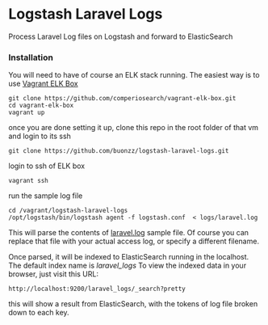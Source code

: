 # Logstash Laravel Logs

Process Laravel Log files on Logstash and forward to ElasticSearch


### Installation

You will need to have of course an ELK stack running. The easiest way is to use [Vagrant ELK Box](https://github.com/comperiosearch/vagrant-elk-box)

```
git clone https://github.com/comperiosearch/vagrant-elk-box.git
cd vagrant-elk-box
vagrant up
```

once you are done setting it up, clone this repo in the root folder of that vm and login to its ssh
```
git clone https://github.com/buonzz/logstash-laravel-logs.git
```

login to ssh of ELK box
```
vagrant ssh
```

run the sample log file
```
cd /vagrant/logstash-laravel-logs
/opt/logstash/bin/logstash agent -f logstash.conf  < logs/laravel.log
```

This will parse the contents of [laravel.log](https://github.com/buonzz/logstash-laravel-logs/blob/master/logs/laravel.log) sample file. Of course you can replace that file with your actual access log, or specify a different filename.

Once parsed, it will be indexed to ElasticSearch running in the localhost. The default index name is *laravel_logs* To view the indexed data in your browser, just visit this URL:

```
http://localhost:9200/laravel_logs/_search?pretty
```

this will show a result from ElasticSearch, with the tokens of log file broken down to each key.
